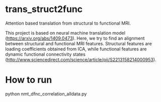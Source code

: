 # trans_struct2func
Attention based translation from structural to functional MRI.

This project is based on neural machine translation model (https://arxiv.org/abs/1409.0473). Here, we try to find an alignment between structural and functional MRI features. Structural features are loading coefficients obtained from ICA, while functional features are dynamic functional connectivity states (http://www.sciencedirect.com/science/article/pii/S2213158214000953).

# How to run
python nmt_dfnc_correlation_alldata.py
